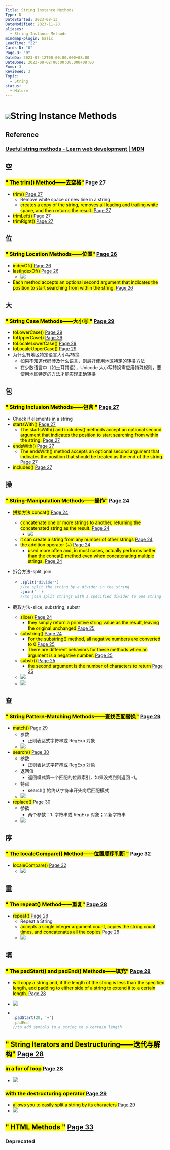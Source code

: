 ```yaml
---
Title: String Instance Methods
Type: D
DateStarted: 2023-08-13
DateModified: 2023-11-28
aliases:
  - String Instance Methods
mindmap-plugin: basic
LeadTime: "22"
Cards-D: "0"
Page-D: "0"
DateDo: 2023-07-12T00:00:00.000+08:00
DateDone: 2023-08-02T00:00:00.000+08:00
Pomo: 3
Reviewed: 3
Topic:
  - String
status:
  - Mature
---
```


# ![](z-Assets/O-JS/String/z-Assets/V-JS%20String%20and%20Array%20Methods.png)String Instance Methods

## Reference

### [Useful string methods - Learn web development | MDN](https://developer.mozilla.org/en-US/docs/Learn/JavaScript/First_steps/Useful_string_methods)

## 空

### <mark class="hltr-gray ">" The trim() Method——去空格"</mark> [Page 27 ](zotero://open-pdf/library/items/6CRSJHBD?page=27&annotation=UHGAI8KR)

- <mark class="hltr-orange "> trim() </mark> [Page 27](zotero://open-pdf/library/items/6CRSJHBD?page=27&annotation=J42P9UMD)
  - Remove white space or new line in a string
  - <mark class="hltr-yellow "> creates a copy of the string, removes all leading and trailing white space, and then returns the result. </mark> [Page 27](zotero://open-pdf/library/items/6CRSJHBD?page=27&annotation=FHTKHX2E)
- <mark class="hltr-orange "> trimLeft() </mark> [Page 27](zotero://open-pdf/library/items/6CRSJHBD?page=27&annotation=YKAK5BT7)
- <mark class="hltr-orange "> trimRight() </mark> [Page 27](zotero://open-pdf/library/items/6CRSJHBD?page=27&annotation=TY5B2WF7)

## 位

### <mark class="hltr-gray ">" String Location Methods——位置"</mark> [Page 26 ](zotero://open-pdf/library/items/6CRSJHBD?page=26&annotation=K3CKKLCB)

- <mark class="hltr-orange "> indexOf() </mark> [Page 26](zotero://open-pdf/library/items/6CRSJHBD?page=26&annotation=YMZ4ZN6R)
- <mark class="hltr-orange "> lastIndexOf() </mark> [Page 26](zotero://open-pdf/library/items/6CRSJHBD?page=26&annotation=IVU8QJS4)
  - ![](z-Assets/C05BasicReferenceTypes-26-x66-y478.png)
- <mark class="hltr-yellow "> Each method accepts an optional second argument that indicates the position to start searching from within the string. </mark> [Page 26](zotero://open-pdf/library/items/6CRSJHBD?page=26&annotation=XJ3NSRXM)

## 大

### <mark class="hltr-gray ">" String Case Methods——大小写 "</mark> [Page 29 ](zotero://open-pdf/library/items/6CRSJHBD?page=29&annotation=QJNZ78U8)

- <mark class="hltr-orange "> toLowerCase() </mark> [Page 29](zotero://open-pdf/library/items/6CRSJHBD?page=29&annotation=HUZ3SUD5)
- <mark class="hltr-orange "> toUpperCase() </mark> [Page 29](zotero://open-pdf/library/items/6CRSJHBD?page=29&annotation=I98JCQQS)
- <mark class="hltr-orange "> toLocaleLowerCase() </mark> [Page 29](zotero://open-pdf/library/items/6CRSJHBD?page=29&annotation=995T2WUK)
- <mark class="hltr-orange "> toLocaleUpperCase() </mark> [Page 29](zotero://open-pdf/library/items/6CRSJHBD?page=29&annotation=3U2BTSQD)
- 为什么有地区特定语言大小写转换
  - 如果不知道代码涉及什么语言，则最好使用地区特定的转换方法
  - 在少数语言中（如土耳其语），Unicode 大小写转换需应用特殊规则，要使用地区特定的方法才能实现正确转换

## 包

### <mark class="hltr-gray ">" String Inclusion Methods——包含 "</mark> [Page 27 ](zotero://open-pdf/library/items/6CRSJHBD?page=27&annotation=B9WYFDGA)

- Check if elements in a string
- <mark class="hltr-orange "> startsWith() </mark> [Page 27](zotero://open-pdf/library/items/6CRSJHBD?page=27&annotation=VJ54MHHN)
  - <mark class="hltr-yellow "> The startsWith() and includes() methods accept an optional second argument that indicates the position to start searching from within the string. </mark> [Page 27](zotero://open-pdf/library/items/6CRSJHBD?page=27&annotation=6C6GB4MC)
- <mark class="hltr-orange "> endsWith() </mark> [Page 27](zotero://open-pdf/library/items/6CRSJHBD?page=27&annotation=X8MZ6W2B)
  - <mark class="hltr-yellow "> The endsWith() method accepts an optional second argument that indicates the position that should be treated as the end of the string. </mark> [Page 27](zotero://open-pdf/library/items/6CRSJHBD?page=27&annotation=2W8I27DE)
- <mark class="hltr-orange "> includes() </mark> [Page 27](zotero://open-pdf/library/items/6CRSJHBD?page=27&annotation=WQDXBYQQ)

## 操

### <mark class="hltr-gray ">" String-Manipulation Methods——操作"</mark> [Page 24 ](zotero://open-pdf/library/items/6CRSJHBD?page=24&annotation=87P4LDHG)

- <mark class="hltr-orange "> 拼接方法 concat() </mark> [Page 24](zotero://open-pdf/library/items/6CRSJHBD?page=24&annotation=S8W8WKMB)
  - <mark class="hltr-yellow "> concatenate one or more strings to another, returning the concatenated string as the result. </mark> [Page 24](zotero://open-pdf/library/items/6CRSJHBD?page=24&annotation=QDESJDLV)
    - ![](z-Assets/C05BasicReferenceTypes-24-x64-y258.png)
  - <mark class="hltr-yellow "> it can create a string from any number of other strings </mark> [Page 24](zotero://open-pdf/library/items/6CRSJHBD?page=24&annotation=TZ45IYHT)
  - <mark class="hltr-orange "> the addition operator (+) </mark> [Page 24](zotero://open-pdf/library/items/6CRSJHBD?page=24&annotation=G7ZM4RZY)
    - <mark class="hltr-yellow "> used more often and, in most cases, actually performs better than the concat() method even when concatenating multiple strings. </mark> [Page 24](zotero://open-pdf/library/items/6CRSJHBD?page=24&annotation=YBEPCSH7)
- 拆合方法-split, join

  - ```js
    .split('divider')
    //to split the string by a divider in the string
    .join(' ')
    //to join split strings with a specified divider to one string
    ```

- 截取方法-slice, substring, substr
  - <mark class="hltr-orange "> slice() </mark> [Page 24](zotero://open-pdf/library/items/6CRSJHBD?page=24&annotation=5I8HNM95)
    - <mark class="hltr-yellow "> they simply return a primitive string value as the result, leaving the original unchanged </mark> [Page 25](zotero://open-pdf/library/items/6CRSJHBD?page=25&annotation=W2DYMQ36)
  - <mark class="hltr-orange "> substring() </mark> [Page 24](zotero://open-pdf/library/items/6CRSJHBD?page=24&annotation=F4V7FGRB)
    - <mark class="hltr-yellow "> For the substring() method, all negative numbers are converted to 0 </mark> [Page 25](zotero://open-pdf/library/items/6CRSJHBD?page=25&annotation=MMGNNK9A)
    - <mark class="hltr-orange "> There are different behaviors for these methods when an argument is a negative number. </mark> [Page 25](zotero://open-pdf/library/items/6CRSJHBD?page=25&annotation=RAN8KSE3)
  - <mark class="hltr-orange "> substr() </mark> [Page 25](zotero://open-pdf/library/items/6CRSJHBD?page=25&annotation=AQ366DXI)
    - <mark class="hltr-yellow "> the second argument is the number of characters to return </mark> [Page 25](zotero://open-pdf/library/items/6CRSJHBD?page=25&annotation=5UF687YR)
  - ![](z-Assets/C05BasicReferenceTypes-25-x85-y457.png)
  - ![](z-Assets/C05BasicReferenceTypes-25-x90-y219.png)

## 查

### <mark class="hltr-gray ">" String Pattern-Matching Methods——查找匹配替换"</mark> [Page 29 ](zotero://open-pdf/library/items/6CRSJHBD?page=29&annotation=Y9G2P237)

- <mark class="hltr-orange "> match() </mark> [Page 29](zotero://open-pdf/library/items/6CRSJHBD?page=29&annotation=WG6WQZ2J)
  - 参数
    - 正则表达式字符串或 RegExp 对象
  - ![](z-Assets/Paste%20image%201690963574528image.png)
- <mark class="hltr-orange "> search() </mark> [Page 30](zotero://open-pdf/library/items/6CRSJHBD?page=30&annotation=D6W6UKHA)
  - 参数
    - 正则表达式字符串或 RegExp 对象
  - 返回值
    - 返回模式第一个匹配的位置索引，如果没找到则返回 -1。
  - 特点
    - search() 始终从字符串开头向后匹配模式
  - ![](z-Assets/Paste%20image%201690963484325image.png)
- <mark class="hltr-orange "> replace() </mark> [Page 30](zotero://open-pdf/library/items/6CRSJHBD?page=30&annotation=W6SB8XLJ)
  - 参数
    - 两个参数：1. 字符串或 RegExp 对象；2.新字符串
  - ![](z-Assets/C05BasicReferenceTypes-30-x68-y348.png)

## 序

### <mark class="hltr-gray ">" The localeCompare() Method——位置顺序判断 "</mark> [Page 32 ](zotero://open-pdf/library/items/6CRSJHBD?page=32&annotation=EYLW8PV5)

- <mark class="hltr-orange "> localeCompare() </mark> [Page 32](zotero://open-pdf/library/items/6CRSJHBD?page=32&annotation=9M7KNRB2)
  - ![](z-Assets/C05BasicReferenceTypes-32-x65-y344.png)

## 重

### <mark class="hltr-gray ">" The repeat() Method——重复"</mark> [Page 28 ](zotero://open-pdf/library/items/6CRSJHBD?page=28&annotation=HPTIT6M4)

- <mark class="hltr-orange "> repeat() </mark> [Page 28](zotero://open-pdf/library/items/6CRSJHBD?page=28&annotation=SUJL25K8)
  - Repeat a String
  - <mark class="hltr-yellow "> accepts a single integer argument count, copies the string count times, and concatenates all the copies </mark> [Page 28](zotero://open-pdf/library/items/6CRSJHBD?page=28&annotation=LBHKWIZY)
  - ![](z-Assets/Paste%20image%201690967742892image.png)

## 填

### <mark class="hltr-gray ">" The padStart() and padEnd() Methods——填充"</mark> [Page 28 ](zotero://open-pdf/library/items/6CRSJHBD?page=28&annotation=4S9JYAE6)

- <mark class="hltr-yellow "> will copy a string and, if the length of the string is less than the specified length, add padding to either side of a string to extend it to a certain length. </mark> [Page 28](zotero://open-pdf/library/items/6CRSJHBD?page=28&annotation=CGKY4PIK)
- ![](z-Assets/C05BasicReferenceTypes-28-x65-y363.png)

- ```js

  .padStart(20, '+')
  .padEnd
  //to add symbols to a string to a certain length
  ```

## <mark class="hltr-gray ">" String Iterators and Destructuring——迭代与解构"</mark> [Page 28 ](zotero://open-pdf/library/items/6CRSJHBD?page=28&annotation=LZID94FV)

### <mark class="hltr-yellow "> in a for of loop </mark> [Page 28](zotero://open-pdf/library/items/6CRSJHBD?page=28&annotation=DPBN3MUF)

- ![](z-Assets/C05BasicReferenceTypes-28-x62-y31.png)

### <mark class="hltr-yellow "> with the destructuring operator </mark> [Page 29](zotero://open-pdf/library/items/6CRSJHBD?page=29&annotation=YRVY6RB4)

- <mark class="hltr-yellow "> allows you to easily split a string by its characters </mark> [Page 29](zotero://open-pdf/library/items/6CRSJHBD?page=29&annotation=TBZ8Q45P)
- ![](z-Assets/C05BasicReferenceTypes-29-x89-y498.png)

## <mark class="hltr-gray ">" HTML Methods "</mark> [Page 33 ](zotero://open-pdf/library/items/6CRSJHBD?page=33&annotation=F97NKWWU)

### Deprecated
